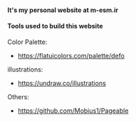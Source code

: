 #### It's my personal website at m-esm.ir




#### Tools used to build this website
Color Palette:
* https://flatuicolors.com/palette/defo


illustrations:
* https://undraw.co/illustrations


Others:
* https://github.com/Mobius1/Pageable
